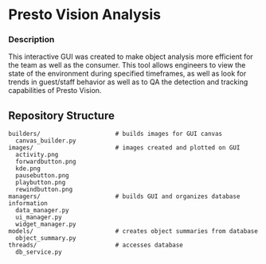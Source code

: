 # Presto Vision Analysis

### Description

This interactive GUI was created to make object analysis more efficient for the team as well as the consumer. This tool allows engineers to view the state of the environment during specified timeframes, as well as look for trends in guest/staff behavior as well as to QA the detection and tracking capabilities of Presto Vision. 

## Repository Structure

    builders/                     # builds images for GUI canvas
      canvas_builder.py
    images/                       # images created and plotted on GUI
      activity.png
      forwardbutton.png
      kde.png
      pausebutton.png
      playbutton.png
      rewindbutton.png
    managers/                     # builds GUI and organizes database information
      data_manager.py
      ui_manager.py
      widget_manager.py
    models/                       # creates object summaries from database
      object_summary.py
    threads/                      # accesses database
      db_service.py
